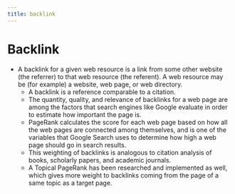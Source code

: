 ```yaml
---
title: backlink
---
```

# Backlink

* A backlink for a given web resource is a link from some other website (the
  referrer) to that web resource (the referent). A web resource may be (for
  example) a website, web page, or web directory.
    * A backlink is a reference comparable to a citation. 
    * The quantity, quality, and relevance of backlinks for a web page are
      among the factors that search engines like Google evaluate in order to
      estimate how important the page is.
    * PageRank calculates the score for each web page based on how all the web 
      pages are connected among themselves, and is one of the variables that Google
      Search uses to determine how high a web page should go in search results.
    * This weighting of backlinks is analogous to citation analysis of books, 
      scholarly papers, and academic journals.
    * A Topical PageRank has been researched and implemented as well, which gives 
      more weight to backlinks coming from the page of a same topic as a target 
      page.
